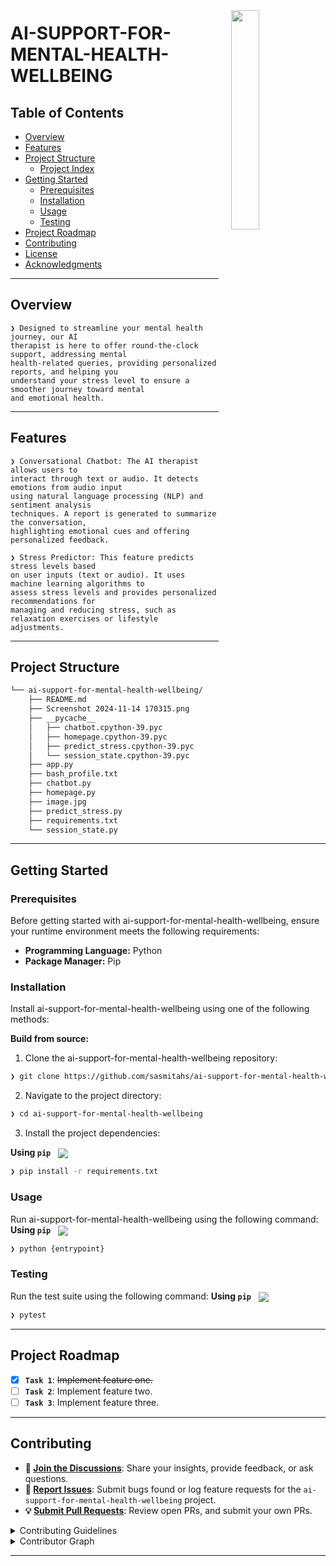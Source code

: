 <div align="left" style="position: relative;">
<img src="https://img.icons8.com/external-tal-revivo-regular-tal-revivo/96/external-readme-is-a-easy-to-build-a-developer-hub-that-adapts-to-the-user-logo-regular-tal-revivo.png" align="right" width="30%" style="margin: -20px 0 0 20px;">
<h1>AI-SUPPORT-FOR-MENTAL-HEALTH-WELLBEING</h1>



##  Table of Contents

- [ Overview](#-overview)
- [ Features](#-features)
- [ Project Structure](#-project-structure)
  - [ Project Index](#-project-index)
- [ Getting Started](#-getting-started)
  - [ Prerequisites](#-prerequisites)
  - [ Installation](#-installation)
  - [ Usage](#-usage)
  - [ Testing](#-testing)
- [ Project Roadmap](#-project-roadmap)
- [ Contributing](#-contributing)
- [ License](#-license)
- [ Acknowledgments](#-acknowledgments)

---

##  Overview

<code>❯  Designed to streamline your mental health journey, our AI therapist is here to offer round-the-clock support, addressing mental health-related queries, providing personalized reports, and helping you understand your stress level to ensure a smoother journey toward mental and emotional health.</code>

---

##  Features

<code>❯ Conversational Chatbot: The AI therapist allows users to interact through text or audio. It detects emotions from audio input using natural language processing (NLP) and sentiment analysis techniques. A report is generated to summarize the conversation, highlighting emotional cues and offering personalized feedback. </code>

<code>❯ Stress Predictor: This feature predicts stress levels based on user inputs (text or audio). It uses machine learning algorithms to assess stress levels and provides personalized recommendations for managing and reducing stress, such as relaxation exercises or lifestyle adjustments. </code>

---

##  Project Structure

```sh
└── ai-support-for-mental-health-wellbeing/
    ├── README.md
    ├── Screenshot 2024-11-14 170315.png
    ├── __pycache__
    │   ├── chatbot.cpython-39.pyc
    │   ├── homepage.cpython-39.pyc
    │   ├── predict_stress.cpython-39.pyc
    │   └── session_state.cpython-39.pyc
    ├── app.py
    ├── bash_profile.txt
    ├── chatbot.py
    ├── homepage.py
    ├── image.jpg
    ├── predict_stress.py
    ├── requirements.txt
    └── session_state.py
```


---
##  Getting Started

###  Prerequisites

Before getting started with ai-support-for-mental-health-wellbeing, ensure your runtime environment meets the following requirements:

- **Programming Language:** Python
- **Package Manager:** Pip


###  Installation

Install ai-support-for-mental-health-wellbeing using one of the following methods:

**Build from source:**

1. Clone the ai-support-for-mental-health-wellbeing repository:
```sh
❯ git clone https://github.com/sasmitahs/ai-support-for-mental-health-wellbeing
```

2. Navigate to the project directory:
```sh
❯ cd ai-support-for-mental-health-wellbeing
```

3. Install the project dependencies:


**Using `pip`** &nbsp; [<img align="center" src="https://img.shields.io/badge/Pip-3776AB.svg?style={badge_style}&logo=pypi&logoColor=white" />](https://pypi.org/project/pip/)

```sh
❯ pip install -r requirements.txt
```




###  Usage
Run ai-support-for-mental-health-wellbeing using the following command:
**Using `pip`** &nbsp; [<img align="center" src="https://img.shields.io/badge/Pip-3776AB.svg?style={badge_style}&logo=pypi&logoColor=white" />](https://pypi.org/project/pip/)

```sh
❯ python {entrypoint}
```


###  Testing
Run the test suite using the following command:
**Using `pip`** &nbsp; [<img align="center" src="https://img.shields.io/badge/Pip-3776AB.svg?style={badge_style}&logo=pypi&logoColor=white" />](https://pypi.org/project/pip/)

```sh
❯ pytest
```


---
##  Project Roadmap

- [X] **`Task 1`**: <strike>Implement feature one.</strike>
- [ ] **`Task 2`**: Implement feature two.
- [ ] **`Task 3`**: Implement feature three.

---

##  Contributing

- **💬 [Join the Discussions](https://github.com/sasmitahs/ai-support-for-mental-health-wellbeing/discussions)**: Share your insights, provide feedback, or ask questions.
- **🐛 [Report Issues](https://github.com/sasmitahs/ai-support-for-mental-health-wellbeing/issues)**: Submit bugs found or log feature requests for the `ai-support-for-mental-health-wellbeing` project.
- **💡 [Submit Pull Requests](https://github.com/sasmitahs/ai-support-for-mental-health-wellbeing/blob/main/CONTRIBUTING.md)**: Review open PRs, and submit your own PRs.

<details closed>
<summary>Contributing Guidelines</summary>

1. **Fork the Repository**: Start by forking the project repository to your github account.
2. **Clone Locally**: Clone the forked repository to your local machine using a git client.
   ```sh
   git clone https://github.com/sasmitahs/ai-support-for-mental-health-wellbeing
   ```
3. **Create a New Branch**: Always work on a new branch, giving it a descriptive name.
   ```sh
   git checkout -b new-feature-x
   ```
4. **Make Your Changes**: Develop and test your changes locally.
5. **Commit Your Changes**: Commit with a clear message describing your updates.
   ```sh
   git commit -m 'Implemented new feature x.'
   ```
6. **Push to github**: Push the changes to your forked repository.
   ```sh
   git push origin new-feature-x
   ```
7. **Submit a Pull Request**: Create a PR against the original project repository. Clearly describe the changes and their motivations.
8. **Review**: Once your PR is reviewed and approved, it will be merged into the main branch. Congratulations on your contribution!
</details>

<details closed>
<summary>Contributor Graph</summary>
<br>
<p align="left">
   <a href="https://github.com{/sasmitahs/ai-support-for-mental-health-wellbeing/}graphs/contributors">
      <img src="https://contrib.rocks/image?repo=sasmitahs/ai-support-for-mental-health-wellbeing">
   </a>
</p>
</details>

---

